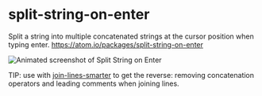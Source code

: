 # split-string-on-enter

Split a string into multiple concatenated strings at the cursor position when typing enter. https://atom.io/packages/split-string-on-enter

![Animated screenshot of Split String on Enter]( https://github.com/ianobermiller/split-string-on-enter/raw/master/split-string-on-enter.gif)

TIP: use with [join-lines-smarter](https://atom.io/packages/join-lines-smarter) to get the reverse: removing concatenation operators and leading comments when joining lines.
